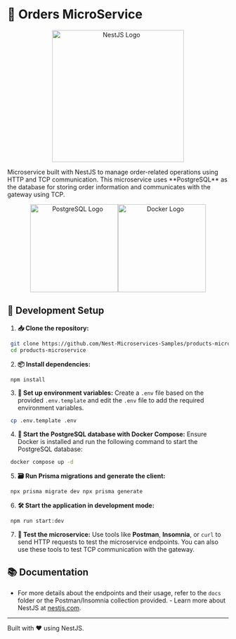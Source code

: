 # 🛒 Orders MicroService

<p align="center"><img src="https://nestjs.com/img/logo_text.svg" alt="NestJS Logo" width="300"/></p> Microservice built with NestJS to manage order-related operations using HTTP and TCP communication. This microservice uses **PostgreSQL** as the database for storing order information and communicates with the gateway using TCP.

<p align="center"><img src="https://www.vectorlogo.zone/logos/postgresql/postgresql-ar21.svg" alt="PostgreSQL Logo" width="200"/><img src="https://www.vectorlogo.zone/logos/docker/docker-ar21.svg" alt="Docker Logo" width="200"/></p>

## 🚀 Development Setup

1. **📥 Clone the repository:**
```bash
 git clone https://github.com/Nest-Microservices-Samples/products-microservice.git
 cd products-microservice
 ```

2. **📦 Install dependencies:**
```bash
 npm install
```

3. **🔧 Set up environment variables:** Create a `.env` file based on the provided `.env.template` and edit the `.env` file to add the required environment variables.
```bash
 cp .env.template .env
 ```

4. **🐳 Start the PostgreSQL database with Docker Compose:** Ensure Docker is installed and run the following command to start the PostgreSQL database:
```bash
 docker compose up -d
```

5. **🗃️ Run Prisma migrations and generate the client:**
```bash
 npx prisma migrate dev npx prisma generate
```

6. **🛠️ Start the application in development mode:**
```bash
 npm run start:dev
```

7. **🧪 Test the microservice:** Use tools like **Postman**, **Insomnia**, or `curl` to send HTTP requests to test the microservice endpoints. You can also use these tools to test TCP communication with the gateway.

## 📚 Documentation

- For more details about the endpoints and their usage, refer to the `docs` folder or the Postman/Insomnia collection provided. - Learn more about NestJS at [nestjs.com](https://nestjs.com).

---

Built with ❤️ using NestJS.
